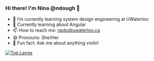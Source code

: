 ### Hi there! I'm Nina @ndough 👋

- 🔭 I’m currently learning system design engineering at UWaterloo
- 🌱 Currently learning about Angular
- 📫 How to reach me: npdo@uwaterloo.ca
- 😄 Pronouns: She/Her
- 🎻 Fun fact: Ask me about anything violin!

[![Top Langs](https://github-readme-stats.vercel.app/api/top-langs/?username=ndough&layout=compact)](https://github.com/ndough/github-readme-stats)

<!--
**ndough/ndough** is a ✨ _special_ ✨ repository because its `README.md` (this file) appears on your GitHub profile.

-->
